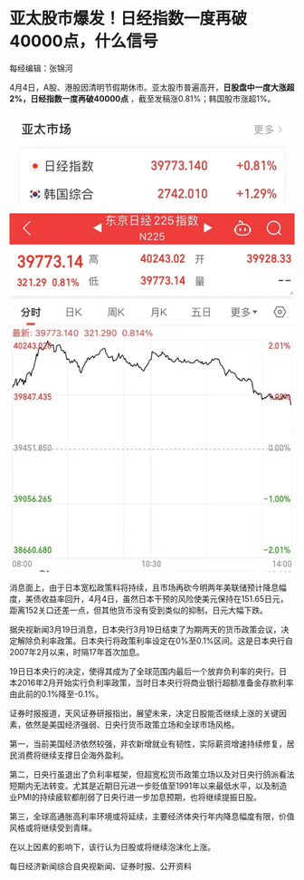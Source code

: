 # 亚太股市爆发！日经指数一度再破40000点，什么信号

每经编辑：张锦河

4月4日，A股、港股因清明节假期休市。‍‍亚太股市普遍高开，**日股盘中一度大涨超2%，日经指数一度再破40000点**
，截至发稿涨0.81%；韩国股市涨超1%。

![bc88e63b66d2f5ca52ff29b88f5ffde1.jpg](https://raw.githubusercontent.com/qqhsx/qqnews_image/main/2024/04/04/亚太股市爆发！日经指数一度再破40000点，什么信号/bc88e63b66d2f5ca52ff29b88f5ffde1.jpg)

![3e1a015321303e29c471ffdaf5df1f5d.jpg](https://raw.githubusercontent.com/qqhsx/qqnews_image/main/2024/04/04/亚太股市爆发！日经指数一度再破40000点，什么信号/3e1a015321303e29c471ffdaf5df1f5d.jpg)

消息面上，由于日本宽松政策料将持续，且市场再砍今明两年美联储预计降息幅度，美债收益率回升，4月4日，虽然日本干预的风险使美元保持在151.65日元，距离152关口还差一点，但其他货币没有受到类似的抑制，日元大幅下跌。

据央视新闻3月19日消息，日本央行3月19日结束了为期两天的货币政策会议，决定解除负利率政策。日本央行将政策利率设定在0%至0.1%区间。这是日本央行自2007年2月以来，时隔17年首次加息。

19日日本央行的决定，使得其成为了全球范围内最后一个放弃负利率的央行。日本2016年2月开始实行负利率政策，当时日本央行将商业银行超额准备金存款利率由此前的0.1%降至-0.1%。

证券时报报道，天风证券研报指出，展望未来，决定日股能否继续上涨的关键因素，依然是美国经济强弱、日央行货币政策立场和全球市场风格。

第一，当前美国经济依然较强，非农新增就业有韧性，实际薪资增速持续修复，居民消费将继续支撑日企海外盈利。

第二，日央行虽退出了负利率框架，但超宽松货币政策立场以及对日央行鸽派看法短期内无法转变。尤其是近期日元进一步贬值至1991年以来最低水平，以及制造业PMI的持续疲软都削弱了日央行进一步加息预期，也将继续提振日股。

第三，全球高通胀高利率环境或将延续，主要经济体央行年内降息幅度有限，价值风格或将继续受到青睐。

在以上因素的影响下，该行认为日股或将继续泡沫化上涨。

每日经济新闻综合自央视新闻、证券时报、公开资料


